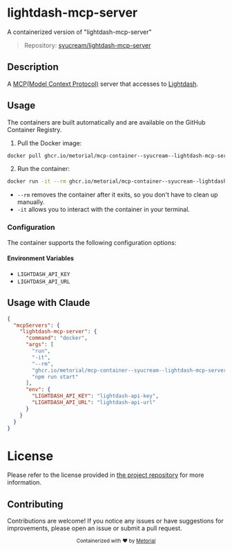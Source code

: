 
# lightdash-mcp-server

A containerized version of "lightdash-mcp-server"

> Repository: [syucream/lightdash-mcp-server](https://github.com/syucream/lightdash-mcp-server)

## Description

A [MCP(Model Context Protocol)](https://www.anthropic.com/news/model-context-protocol) server that accesses to [Lightdash](https://www.lightdash.com/).


## Usage

The containers are built automatically and are available on the GitHub Container Registry.

1. Pull the Docker image:

```bash
docker pull ghcr.io/metorial/mcp-container--syucream--lightdash-mcp-server--lightdash-mcp-server
```

2. Run the container:

```bash
docker run -it --rm ghcr.io/metorial/mcp-container--syucream--lightdash-mcp-server--lightdash-mcp-server 
```

- `--rm` removes the container after it exits, so you don't have to clean up manually.
- `-it` allows you to interact with the container in your terminal.


### Configuration

The container supports the following configuration options:




#### Environment Variables

- `LIGHTDASH_API_KEY`
- `LIGHTDASH_API_URL`




## Usage with Claude

```json
{
  "mcpServers": {
    "lightdash-mcp-server": {
      "command": "docker",
      "args": [
        "run",
        "-it",
        "--rm",
        "ghcr.io/metorial/mcp-container--syucream--lightdash-mcp-server--lightdash-mcp-server",
        "npm run start"
      ],
      "env": {
        "LIGHTDASH_API_KEY": "lightdash-api-key",
        "LIGHTDASH_API_URL": "lightdash-api-url"
      }
    }
  }
}
```

# License

Please refer to the license provided in [the project repository](https://github.com/syucream/lightdash-mcp-server) for more information.

## Contributing

Contributions are welcome! If you notice any issues or have suggestions for improvements, please open an issue or submit a pull request.

<div align="center">
  <sub>Containerized with ❤️ by <a href="https://metorial.com">Metorial</a></sub>
</div>
  